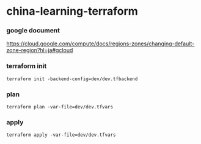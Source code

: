 # china-learning-terraform

### google document
https://cloud.google.com/compute/docs/regions-zones/changing-default-zone-region?hl=ja#gcloud

### terraform init
```
terraform init -backend-config=dev/dev.tfbackend
```
### plan
```
terraform plan -var-file=dev/dev.tfvars
```
### apply
```
terraform apply -var-file=dev/dev.tfvars
```

